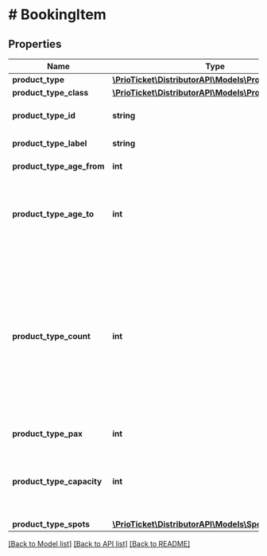 # # BookingItem

## Properties

Name | Type | Description | Notes
------------ | ------------- | ------------- | -------------
**product_type** | [**\PrioTicket\DistributorAPI\Models\ProductType**](ProductType.md) |  |
**product_type_class** | [**\PrioTicket\DistributorAPI\Models\ProductTypeClass**](ProductTypeClass.md) |  | [optional]
**product_type_id** | **string** | In case of more complex product configurations e.g. multiple ambiguous product types, the preferred option must be specified using the ID. |
**product_type_label** | **string** | (Translatable) The product type label. | [optional] [readonly]
**product_type_age_from** | **int** | The starting age for age group. | [optional] [readonly]
**product_type_age_to** | **int** | The ending age for age group.  If both &#x60;product_type_age_from&#x60; and &#x60;product_type_age_to&#x60; are empty no age-restrictions should be shown. If only &#x60;product_type_age_to&#x60; is empty, then it is advised to show the age-restriction as e.g. \&quot;22+\&quot;. | [optional] [readonly]
**product_type_count** | **int** | The quantity being booked for the specified product type.  Please note that the following structures are deemed semantically the same. &#x60;&#x60;&#x60; \&quot;product_type_details\&quot;:[   {      \&quot;product_type_id\&quot;:\&quot;13725\&quot;,      \&quot;product_type_count\&quot;:\&quot;2\&quot;   } ]  and  \&quot;product_type_details\&quot;:[   {                           \&quot;product_type_id\&quot;:\&quot;13725\&quot;,         \&quot;product_type_count\&quot;:1      },   {             \&quot;product_type_id\&quot;:\&quot;13725\&quot;,          \&quot;product_type_count\&quot;:1        } ] &#x60;&#x60;&#x60; We allow this &#39;alternative format&#39; for &#39;ease-of-use&#39;. Please note that in the order response we have no other option than to &#39;split&#39; the product types, otherwise, we would not be able to send multiple codes (single &#x60;product_type_code&#x60; per pax/piece) in the response. |
**product_type_pax** | **int** | Number of persons to be counted in the reporting for the selected product type quantity. | [readonly]
**product_type_capacity** | **int** | The capacity count to be blocked in the system for the selected availability slot.  For example:  If a single table with six seats is booked by two persons, the setup would be as follows:    &#x60;&#x60;&#x60;   \&quot;product_type_count\&quot;: 1,   \&quot;product_type_pax\&quot;: 2,   \&quot;product_type_capacity\&quot;: 6   &#x60;&#x60;&#x60; | [optional] [readonly]
**product_type_spots** | [**\PrioTicket\DistributorAPI\Models\Spot[]**](Spot.md) | Product type spots. | [optional]

[[Back to Model list]](../../README.md#models) [[Back to API list]](../../README.md#endpoints) [[Back to README]](../../README.md)
